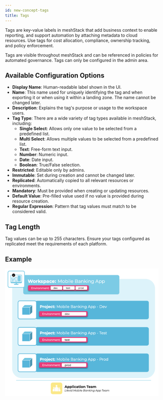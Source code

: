 ```yaml
---
id: new-concept-tags
title: Tags
---
```


Tags are key-value labels in meshStack that add business context to enable reporting, and support automation by attaching metadata to cloud resources. Use tags for cost allocation, compliance, ownership tracking, and policy enforcement.

Tags are visible throughout meshStack and can be referenced in policies for automated governance. Tags can only be configured in the admin area.

## Available Configuration Options

- **Display Name**: Human-readable label shown in the UI.
- **Name**: This name used for uniquely identifying the tag and when exporting it or when using it within a landing zone. The name cannot be changed later.
- **Description**: Explains the tag's purpose or usage to the workspace users.
- **Tag Type**: There are a wide variety of tag types available in meshStack, including:
  - **Single Select**: Allows only one value to be selected from a predefined list.
  - **Multi Select**: Allows multiple values to be selected from a predefined list.
  - **Text**: Free-form text input.
  - **Number**: Numeric input.
  - **Date**: Date input.
  - **Boolean**: True/False selection.
- **Restricted**: Editable only by admins.
- **Immutable**: Set during creation and cannot be changed later.
- **Replicated**: Automatically copied to all relevant resources or environments.
- **Mandatory**: Must be provided when creating or updating resources.
- **Default Value**: Pre-filled value used if no value is provided during resource creation.
- **Regular Expression**: Pattern that tag values must match to be considered valid.

## Tag Length

Tag values can be up to 255 characters. Ensure your tags configured as replicated meet the requirements of each platform.

## Example

![Tags concept diagram](./assets/new_concept/concept_tags.png)

<!--
## Related Resources

- [How to Provide Security Contact Information in Tenants](./new-guide-how-to-provide-security-contact.md)
- [How to Provide Organization Context to the Platform](./new-guide-how-to-provide-organization-context.md)
-->
